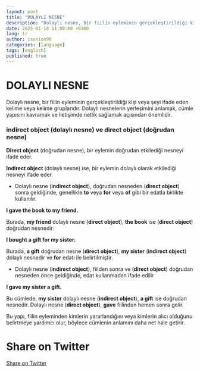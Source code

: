 ```yaml
---
layout: post
title: "DOLAYLI NESNE"
description: "Dolaylı nesne, bir fiilin eyleminin gerçekleştirildiği kişi veya şeyi ifade eden kelime veya kelime gruplarıdır."
date: 2025-01-18 11:00:00 +0300
lang: tr
author: isunion99
categories: [language]
tags: [english]
published: true
---
```



DOLAYLI NESNE
====== 


Dolaylı nesne, bir fiilin eyleminin gerçekleştirildiği kişi veya şeyi ifade eden kelime veya kelime gruplarıdır. Dolaylı nesnelerin yerleşimini anlamak, cümle yapısını kavramak ve iletişimde netlik sağlamak açısından önemlidir.



### **indirect object** (dolaylı nesne) ve **direct object** (doğrudan nesne)


**Direct object** (doğrudan nesne), bir eylemin doğrudan etkilediği nesneyi ifade eder. 

**Indirect object** (dolaylı nesne) ise, bir eylemin dolaylı olarak etkilediği nesneyi ifade eder.

- Dolaylı nesne (**indirect object**), doğrudan nesneden (**direct object**) sonra geldiğinde, genellikle **to** veya **for** veya **of** gibi bir edatla birlikte kullanılır. 


**I gave the book to my friend.**

Burada, **my friend** dolaylı nesne (**direct object**), **the book** ise (**direct object**) doğrudan nesnedir. 



**I bought a gift for my sister.**


Burada, **a gift** doğrudan nesne (**direct object**), **my sister** (**indirect object**) dolaylı nesnedir ve **for** edatı ile belirtilmiştir.


- Dolaylı nesne (**indirect object**), fiilden sonra ve (**direct object**) doğrudan nesneden önce geldiğinde, edat kullanmadan ifade edilir


**I gave my sister a gift.**

Bu cümlede, **my sister** dolaylı nesne (**indirect object**), **a gift** ise doğrudan nesnedir. Dolaylı nesne (**direct object**), **gave** fiilinden hemen sonra gelir.


Bu yapı, fiilin eyleminden kimlerin yararlandığını veya kimlerin alıcı olduğunu belirtmeye yardımcı olur, böylece cümlenin anlamını daha net hale getirir.

<h1>Share on Twitter</h1>
<a href="https://twitter.com/intent/tweet?text={{ page.description | url_encode }}&url={{ site.url }}{{ page.url }}" target="_blank">Share on Twitter</a>




<script data-goatcounter="https://gg123.goatcounter.com/count"
    async src="//gc.zgo.at/count.js"></script>
